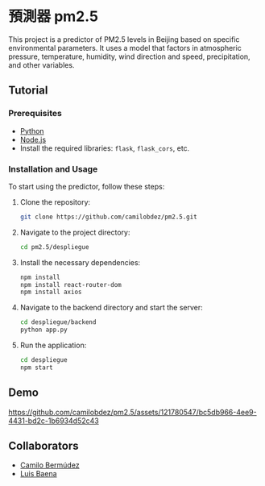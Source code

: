 # 預測器 pm2.5
This project is a predictor of PM2.5 levels in Beijing based on specific environmental parameters. It uses a model that factors in atmospheric pressure, temperature, humidity, wind direction and speed, precipitation, and other variables.

## Tutorial

### Prerequisites
- [Python](https://www.python.org/downloads/)
- [Node.js](https://nodejs.org/en/download/)
- Install the required libraries: `flask`, `flask_cors`, etc.

### Installation and Usage

To start using the predictor, follow these steps:

1. Clone the repository:
    ```bash
    git clone https://github.com/camilobdez/pm2.5.git
    ```
2. Navigate to the project directory:
    ```bash
    cd pm2.5/despliegue
    ```
3. Install the necessary dependencies:
    ```bash
    npm install
    npm install react-router-dom
    npm install axios
    ```
4. Navigate to the backend directory and start the server:
    ```bash
    cd despliegue/backend
    python app.py
    ```
5. Run the application:
    ```bash
    cd despliegue
    npm start
    ```

## Demo
https://github.com/camilobdez/pm2.5/assets/121780547/bc5db966-4ee9-4431-bd2c-1b6934d52c43

## Collaborators

- [Camilo Bermúdez](https://www.github.com/camilobdez)
- [Luis Baena](https://www.github.com/alejobaenam)

